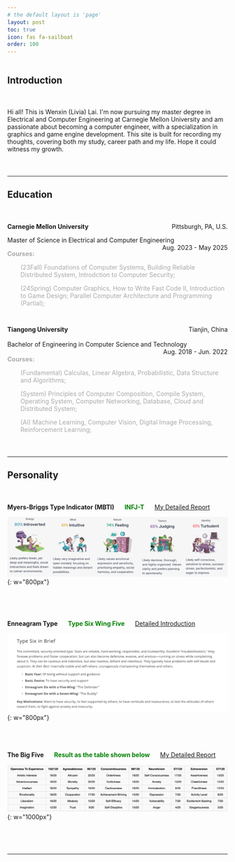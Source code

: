```yaml
---
# the default layout is 'page'
layout: post
toc: true
icon: fas fa-sailboat
order: 100
---
```


<div style="height: 1px;"></div>

## Introduction

<div style="height: 20px;"></div>

Hi all! This is Wenxin (Livia) Lai. I'm now pursuing my master degree in Electrical and Computer Engineering at Carnegie Mellon University and am passionate about becoming a computer engineer, with a specialization in graphics and game engine development. This site is built for recording my thoughts, covering both my study, career path and my life. Hope it could witness my growth.

<div style="height: 25px;"></div>

---

## Education

<div style="height: 20px;"></div>

<p style="text-align:left;"><b>Carnegie Mellon University</b><span style="float:right;">Pittsburgh, PA, U.S.</span></p>
<p style="text-align:left;">Master of Science in Electrical and Computer Engineering<span style="float:right;">Aug. 2023 - May 2025</span></p>

<p style="text-align:left;font-weight: bold;color:DarkGray;">Courses:</p>

<p style="text-align:left;margin-left: 30px;color:DarkGray;">(23Fall) Foundations of Computer Systems, Building Reliable Distributed System, Introdction to Computer Security;</p>

<p style="text-align:left;margin-left: 30px;color:DarkGray;">(24Spring) Computer Graphics, How to Write Fast Code II, Introduction to Game Design; Parallel Computer Architecture and Programming (Partial);</p>

<div style="height: 15px;"></div>

<p style="text-align:left;height:20px;"><b>Tiangong University</b><span style="float:right;">Tianjin, China</span></p>
<p style="text-align:left;height:20px;">Bachelor of Engineering in Computer Science and Technology<span style="float:right;">Aug. 2018 - Jun. 2022</span></p>

<p style="text-align:left;font-weight: bold;color:DarkGray;">Courses:</p>

<p style="text-align:left;margin-left: 30px;color:DarkGray;">(Fundamental) Calculas, Linear Algebra, Probabilistic, Data Structure and Algorithms;</p>

<p style="text-align:left;margin-left: 30px;color:DarkGray;">(System) Principles of Computer Composition, Compile System, Operating System, Computer Networking, Database, Cloud and Distributed System;</p>

<p style="text-align:left;margin-left: 30px;color:DarkGray;">(AI) Machine Learning, Computer Vision, Digital Image Processing, Reinforcement Learning;</p>

<div style="height: 25px;"></div>

---

## Personality

<div style="height: 20px;"></div>

**Myers-Briggs Type Indicator (MBTI)** &nbsp;&nbsp;&nbsp;&nbsp; <b style="color:green;">INFJ-T</b> &nbsp;&nbsp;&nbsp;&nbsp; [My Detailed Report](https://www.16personalities.com/profiles/9e449530db6cb)

![](../assets/img/others/mbti.png){: w="800px"}

<div style="height: 50px;"></div>


**Enneagram Type** &nbsp;&nbsp;&nbsp;&nbsp; <b style="color:green;">Type Six Wing Five</b> &nbsp;&nbsp;&nbsp;&nbsp; [Detailed Introduction](https://www.enneagraminstitute.com/type-6)

![](../assets/img/others/enne.png){: w="800px"}

<div style="height: 40px;"></div>


**The Big Five** &nbsp;&nbsp;&nbsp;&nbsp; <b style="color:green;">Result as the table shown below</b> &nbsp;&nbsp;&nbsp;&nbsp; [My Detailed Report](https://bigfive-test.com/result/649db4e59de5fc00087594de)

![](../assets/img/others/bigfive.png){: w="1000px"}

<!-- | Openness To Experience 	| 102/120 	| Agreeableness 	| 95/120 	| Conscientiousness    	| 89/120 	| Neuroticism        	| 57/120 	| Extraversion       	| 57/120 	|
|------------------------	|---------	|---------------	|--------	|----------------------	|--------	|--------------------	|--------	|--------------------	|--------	|
| Artistic Interests     	| 19/20   	| Altruism      	| 20/20  	| Orderliness          	| 18/20  	| Self-Consciousness 	| 17/20  	| Assertiveness      	| 13/20  	|
| Adventurousness        	| 19/20   	| Morality      	| 20/20  	| Dutifulness          	| 16/20  	| Anxiety            	| 13/20  	| Cheerfulness       	| 12/20  	|
| Intellect              	| 18/20   	| Sympathy      	| 19/20  	| Cautiousness         	| 16/20  	| Immoderation       	| 9/20   	| Friendliness       	| 12/20  	|
| Emotionality           	| 18/20   	| Cooperation   	| 17/20  	| Achievement-Striving 	| 15/20  	| Depression         	| 7/20   	| Activity Level     	| 8/20   	|
| Liberalism             	| 16/20   	| Modesty       	| 10/20  	| Self-Efficacy        	| 14/20  	| Vulnerability      	| 7/20   	| Excitement-Seeking 	| 7/20   	|
| Imagination            	| 12/20   	| Trust         	| 9/20   	| Self-Discipline      	| 10/20  	| Anger              	| 4/20   	| Gregariousness     	| 5/20   	| -->


&nbsp;

&nbsp;

---


